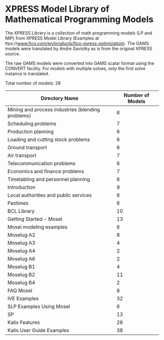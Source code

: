 # XPRESS Model Library of Mathematical Programming Models

The XPRESS Library is a collection of math programming models (LP and MIP) from XPRESS Model Library (Examples at ttps://www.fico.com/en/products/fico-xpress-optimization).
The GAMS models were translated by Andre Savistky as is from the original XPRESS source.

The raw GAMS models were converted into GAMS scalar format using the CONVERT facility. For models with multiple solves, only the first solve instance is translated.


Total number of models:   28

|Directory Name	        							|Number of Models|
|---------------------------------------------------|----------------|
|Mining and process industries (blending problems)	|6	             |
|Scheduling problems								|7	             |
|Production planning								|6	             |
|Loading and cutting stock problems					|6	             |
|Ground transport									|6	             |
|Air transport										|7	             |
|Telecommunication problems							|6	             |
|Economics and finance problems						|7	             |
|Timetabling and personnel planning					|6	             |
|Introduction										|9	             |
|Local authorities and public services				|6	             |
|Pastimes											|6	             |
|BCL Library										|10	             |
|Getting Started - Mosel							|13	             |
|Mosel modeling examples							|6	             |
|Moselug A2											|8	             |
|Moselug A3											|4	             |
|Moselug A4											|2	             |
|Moselug A6											|2	             |
|Moselug B1											|4	             |
|Moselug B2											|11	             |
|Moselug B4											|2	             |
|FAQ Mosel											|8	             |
|IVE Examples										|32	             |
|SLP Examples Using Mosel							|6	             |
|SP													|13	             |
|Kalis Features										|26	             |
|Kalis User Guide Examples							|38	             |